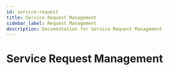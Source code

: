 ```yaml
---
id: service-request
title: Service Request Management
sidebar_label: Request Management
description: Documentation for Service Request Management
---
```


# Service Request Management
